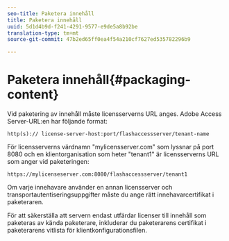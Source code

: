 ```yaml
---
seo-title: Paketera innehåll
title: Paketera innehåll
uuid: 5d1d4b9d-f241-4291-9577-e9de5a8b92be
translation-type: tm+mt
source-git-commit: 47b2ed65ff0ea4f54a210cf7627ed535782296b9

---
```



# Paketera innehåll{#packaging-content}

Vid paketering av innehåll måste licensserverns URL anges. Adobe Access Server-URL:en har följande format:

```
http(s):// license-server-host:port/flashaccessserver/tenant-name
```

För licensserverns värdnamn &quot;mylicensserver.com&quot; som lyssnar på port 8080 och en klientorganisation som heter &quot;tenant1&quot; är licensserverns URL som anger vid paketeringen:

```
https://mylicenseserver.com:8080/flashaccessserver/tenant1
```

Om varje innehavare använder en annan licensserver och transportautentiseringsuppgifter måste du ange rätt innehavarcertifikat i paketeraren.

För att säkerställa att servern endast utfärdar licenser till innehåll som paketeras av kända paketerare, inkluderar du paketerarens certifikat i paketerarens vitlista för klientkonfigurationsfilen.
